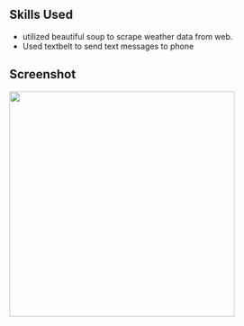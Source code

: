 ## Skills Used

- utilized beautiful soup to scrape weather data from web.
- Used textbelt to send text messages to phone


## Screenshot
<img src="https://github.com/LilymoonW/AutomateWeatherProject/assets/133260551/a31395d7-1185-48c8-8717-8a1b513bf310" width="400">
